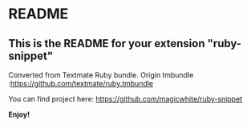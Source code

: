 # README
## This is the README for your extension "ruby-snippet"
Converted from Textmate Ruby bundle. Origin tmbundle :https://github.com/textmate/ruby.tmbundle

You can find project here: https://github.com/magicwhite/ruby-snippet

**Enjoy!**